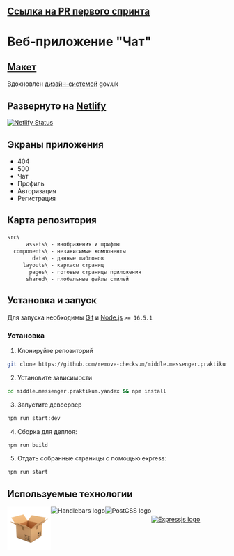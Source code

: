 ## [Ссылка на PR первого спринта](https://github.com/remove-checksum/middle.messenger.praktikum.yandex/pull/1)

# Веб-приложение "Чат"

## [Макет](https://www.figma.com/file/cG1j59KCBoXf3Ix9HX5Fs3/Chat-App)
Вдохновлен [дизайн-системой](https://design-system.service.gov.uk/) gov.uk

## Развернуто на [Netlify](https://square-chat-app.netlify.app/)
[![Netlify Status](https://api.netlify.com/api/v1/badges/9e343c10-e020-4480-b23c-21dace2348bf/deploy-status)](https://app.netlify.com/sites/square-chat-app/deploys)

## Экраны приложения

- 404
- 500
- Чат
- Профиль
- Авторизация
- Регистрация

## Карта репозитория
```
src\
      assets\ - изображения и шрифты
  components\ - независимые компоненты
        data\ - данные шаблонов
     layouts\ - каркасы страниц
       pages\ - готовые страницы приложения
      shared\ - глобальные файлы стилей
```

## Установка и запуск

Для запуска необходимы [Git](https://git-scm.com) и [Node.js](https://nodejs.org/en/download/) `>= 16.5.1`

### Установка

1. Клонируйте репозиторий
```bash
git clone https://github.com/remove-checksum/middle.messenger.praktikum.yandex.git
```
2. Установите зависимости
```bash
cd middle.messenger.praktikum.yandex && npm install
```
3. Запустите девсервер
```bash
npm run start:dev
```
4. Сборка для деплоя:
```bash
npm run build
```
5. Отдать собранные страницы с помощью express:
```bash
npm run start
```

## Используемые технологии
<a href="https://parceljs.org/" target="_blank">
  <img height="100" align="left" src="https://raw.githubusercontent.com/parcel-bundler/website/v2/src/assets/og.png" alt="Parcel logo"/>
</a>

<a href="https://handlebarsjs.com/" target="_blank">
  <img height="100" align="left" src="https://raw.githubusercontent.com/handlebars-lang/docs/master/src/.vuepress/public/images/handlebars_logo.png" alt="Handlebars logo"/>
</a>

<a href="https://postcss.org/" target="_blank">
  <img height="100" align="left" src="https://postcss.org/logo.svg" alt="PostCSS logo"/>
</a>

<a href="https://expressjs.com/" target="_blank">
  <img width="200" style="padding-top: 20px;" src="https://i.cloudup.com/zfY6lL7eFa-3000x3000.png" alt="Expressjs logo"/>
</a>
